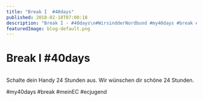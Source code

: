 ```yaml
---
title: "Break I  #40days"
published: 2018-02-18T07:00:18
description: "Break I - #40days\n#WirsindderNordbund #my40days #break #meinEC #ecjugend"
featuredImage: blog-default.png
---
```


# Break I  #40days

<img loading="lazy" src="old/40DAYS_02-18_UP-break1.jpg" alt>

Schalte dein Handy 24 Stunden aus. Wir wünschen dir schöne 24 Stunden.

#my40days #break #meinEC #ecjugend